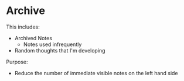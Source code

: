 # Archive

This includes:

* Archived Notes
  * Notes used infrequently
* Random thoughts that I'm developing

Purpose:

* Reduce the number of immediate visible notes on the left hand side 

